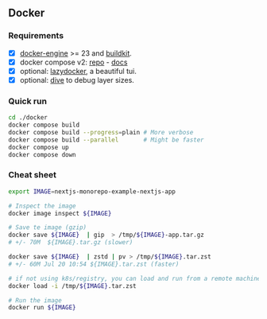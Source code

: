## Docker

### Requirements

- [x] [docker-engine](https://docs.docker.com/get-docker) >= 23 and [buildkit](https://docs.docker.com/build/buildkit/).
- [x] docker compose v2: [repo](https://github.com/docker/compose) - [docs](https://docs.docker.com/compose/)
- [x] optional: [lazydocker](https://github.com/jesseduffield/lazydocker), a beautiful tui.
- [x] optional: [dive](https://github.com/wagoodman/dive) to debug layer sizes.

### Quick run

```bash
cd ./docker
docker compose build
docker compose build --progress=plain # More verbose
docker compose build --parallel       # Might be faster
docker compose up
docker compose down
```

### Cheat sheet

```bash
export IMAGE=nextjs-monorepo-example-nextjs-app

# Inspect the image
docker image inspect ${IMAGE}

# Save te image (gzip)
docker save ${IMAGE}  | gip  > /tmp/${IMAGE}-app.tar.gz
# +/- 70M  ${IMAGE}.tar.gz (slower)

docker save ${IMAGE}  | zstd | pv > /tmp/${IMAGE}.tar.zst
# +/- 60M Jul 20 10:54 ${IMAGE}.tar.zst (faster)

# if not using k8s/registry, you can load and run from a remote machine.
docker load -i /tmp/${IMAGE}.tar.zst

# Run the image
docker run ${IMAGE}
```

